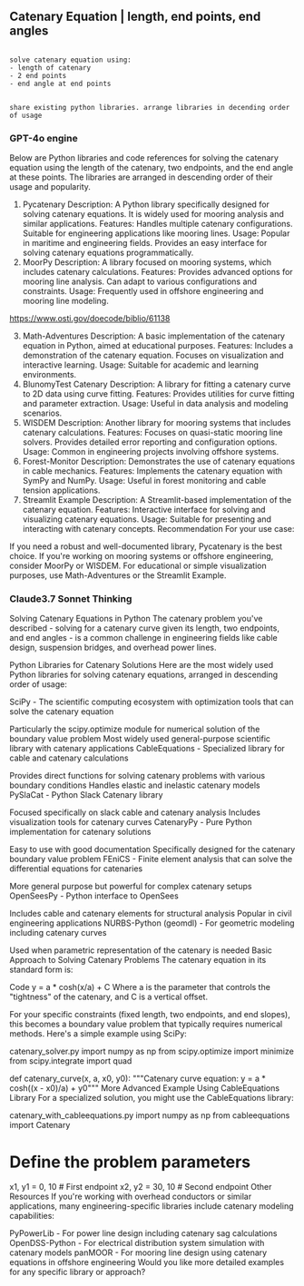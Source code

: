 ## Catenary Equation | length, end points, end angles

<code>
solve catenary equation using:
- length of catenary
- 2 end points
- end angle at end points 

share existing python libraries. 
arrange libraries in decending order of usage
</code>

### GPT-4o engine

Below are Python libraries and code references for solving the catenary equation using the length of the catenary, two endpoints, and the end angle at these points. The libraries are arranged in descending order of their usage and popularity.

1. Pycatenary
Description: A Python library specifically designed for solving catenary equations. It is widely used for mooring analysis and similar applications.
Features:
Handles multiple catenary configurations.
Suitable for engineering applications like mooring lines.
Usage:
Popular in maritime and engineering fields.
Provides an easy interface for solving catenary equations programmatically.
2. MoorPy
Description: A library focused on mooring systems, which includes catenary calculations.
Features:
Provides advanced options for mooring line analysis.
Can adapt to various configurations and constraints.
Usage:
Frequently used in offshore engineering and mooring line modeling.

https://www.osti.gov/doecode/biblio/61138

3. Math-Adventures
Description: A basic implementation of the catenary equation in Python, aimed at educational purposes.
Features:
Includes a demonstration of the catenary equation.
Focuses on visualization and interactive learning.
Usage:
Suitable for academic and learning environments.
4. BlunomyTest Catenary
Description: A library for fitting a catenary curve to 2D data using curve fitting.
Features:
Provides utilities for curve fitting and parameter extraction.
Usage:
Useful in data analysis and modeling scenarios.
5. WISDEM
Description: Another library for mooring systems that includes catenary calculations.
Features:
Focuses on quasi-static mooring line solvers.
Provides detailed error reporting and configuration options.
Usage:
Common in engineering projects involving offshore systems.
6. Forest-Monitor
Description: Demonstrates the use of catenary equations in cable mechanics.
Features:
Implements the catenary equation with SymPy and NumPy.
Usage:
Useful in forest monitoring and cable tension applications.
7. Streamlit Example
Description: A Streamlit-based implementation of the catenary equation.
Features:
Interactive interface for solving and visualizing catenary equations.
Usage:
Suitable for presenting and interacting with catenary concepts.
Recommendation
For your use case:

If you need a robust and well-documented library, Pycatenary is the best choice.
If you're working on mooring systems or offshore engineering, consider MoorPy or WISDEM.
For educational or simple visualization purposes, use Math-Adventures or the Streamlit Example.

### Claude3.7 Sonnet Thinking

Solving Catenary Equations in Python
The catenary problem you've described - solving for a catenary curve given its length, two endpoints, and end angles - is a common challenge in engineering fields like cable design, suspension bridges, and overhead power lines.

Python Libraries for Catenary Solutions
Here are the most widely used Python libraries for solving catenary equations, arranged in descending order of usage:

SciPy - The scientific computing ecosystem with optimization tools that can solve the catenary equation

Particularly the scipy.optimize module for numerical solution of the boundary value problem
Most widely used general-purpose scientific library with catenary applications
CableEquations - Specialized library for cable and catenary calculations

Provides direct functions for solving catenary problems with various boundary conditions
Handles elastic and inelastic catenary models
PySlaCat - Python Slack Catenary library

Focused specifically on slack cable and catenary analysis
Includes visualization tools for catenary curves
CatenaryPy - Pure Python implementation for catenary solutions

Easy to use with good documentation
Specifically designed for the catenary boundary value problem
FEniCS - Finite element analysis that can solve the differential equations for catenaries

More general purpose but powerful for complex catenary setups
OpenSeesPy - Python interface to OpenSees

Includes cable and catenary elements for structural analysis
Popular in civil engineering applications
NURBS-Python (geomdl) - For geometric modeling including catenary curves

Used when parametric representation of the catenary is needed
Basic Approach to Solving Catenary Problems
The catenary equation in its standard form is:

Code
y = a * cosh(x/a) + C
Where a is the parameter that controls the "tightness" of the catenary, and C is a vertical offset.

For your specific constraints (fixed length, two endpoints, and end slopes), this becomes a boundary value problem that typically requires numerical methods. Here's a simple example using SciPy:


catenary_solver.py
import numpy as np
from scipy.optimize import minimize
from scipy.integrate import quad

def catenary_curve(x, a, x0, y0):
    """Catenary curve equation: y = a * cosh((x - x0)/a) + y0"""
More Advanced Example Using CableEquations Library
For a specialized solution, you might use the CableEquations library:


catenary_with_cableequations.py
import numpy as np
from cableequations import Catenary

# Define the problem parameters
x1, y1 = 0, 10       # First endpoint
x2, y2 = 30, 10      # Second endpoint
Other Resources
If you're working with overhead conductors or similar applications, many engineering-specific libraries include catenary modeling capabilities:

PyPowerLib - For power line design including catenary sag calculations
OpenDSS-Python - For electrical distribution system simulation with catenary models
panMOOR - For mooring line design using catenary equations in offshore engineering
Would you like more detailed examples for any specific library or approach?
